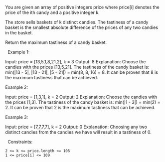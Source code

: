 You are given an array of positive integers price where price[i] denotes the price of the ith candy and a positive integer k.

The store sells baskets of k distinct candies. The tastiness of a candy basket is the smallest absolute difference of the prices of any two candies in the basket.

Return the maximum tastiness of a candy basket.

 
Example 1:

Input: price = [13,5,1,8,21,2], k = 3
Output: 8
Explanation: Choose the candies with the prices [13,5,21].
The tastiness of the candy basket is: min(|13 - 5|, |13 - 21|, |5 - 21|) = min(8, 8, 16) = 8.
It can be proven that 8 is the maximum tastiness that can be achieved.


Example 2:

Input: price = [1,3,1], k = 2
Output: 2
Explanation: Choose the candies with the prices [1,3].
The tastiness of the candy basket is: min(|1 - 3|) = min(2) = 2.
It can be proven that 2 is the maximum tastiness that can be achieved.


Example 3:

Input: price = [7,7,7,7], k = 2
Output: 0
Explanation: Choosing any two distinct candies from the candies we have will result in a tastiness of 0.


 
Constraints:


	2 <= k <= price.length <= 105
	1 <= price[i] <= 109

